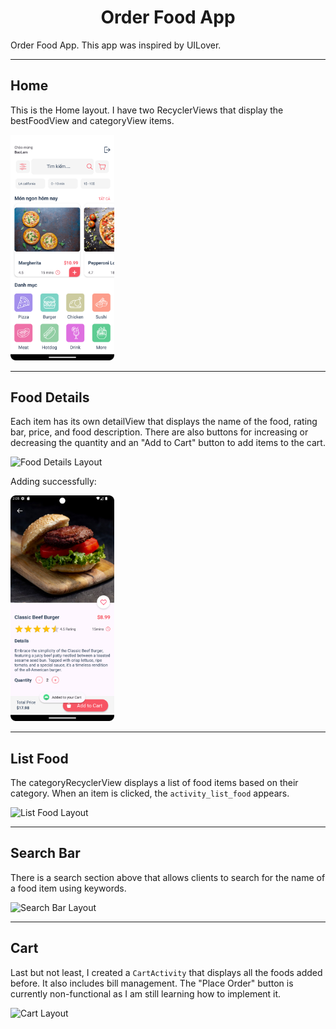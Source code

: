 <h1 align="center">Order Food App</h1>

<p align="left">
    Order Food App. This app was inspired by UILover.
</p>

---

## Home

<p align="left">
    This is the Home layout. I have two RecyclerViews that display the bestFoodView and categoryView items.
</p>

<img src="README_Img/Home.png" alt="Home Layout" style = "width:33%"/>

---

## Food Details

<p align="left">
    Each item has its own detailView that displays the name of the food, rating bar, price, and food description. 
    There are also buttons for increasing or decreasing the quantity and an "Add to Cart" button to add items to the cart.
</p>

<img src="README_Img/foodDetails.png" alt="Food Details Layout" style = "width:33%"/>

<p align="left">Adding successfully:</p>

<img src="README_Img/burgerAdd.png" alt="Add Food Success" style = "width:33%"/>

---

## List Food

<p align="left">
    The categoryRecyclerView displays a list of food items based on their category. 
    When an item is clicked, the <code>activity_list_food</code> appears.
</p>

<img src="https://github.com/user-attachments/assets/ff732b34-a573-410f-9ac6-f5410ed8f84f" alt="List Food Layout" width="600"/>

---

## Search Bar

<p align="left">
    There is a search section above that allows clients to search for the name of a food item using keywords.
</p>

<img src="https://github.com/user-attachments/assets/e794b2d3-7bd6-43ee-8fcb-50bd45c80826" alt="Search Bar Layout" width="600"/>

---

## Cart

<p align="left">
    Last but not least, I created a <code>CartActivity</code> that displays all the foods added before. 
    It also includes bill management. The "Place Order" button is currently non-functional as I am still learning how to implement it.
</p>

<img src="https://github.com/user-attachments/assets/888b2500-02e7-4be0-982f-ef3ec258cf17" alt="Cart Layout" width="600"/>
